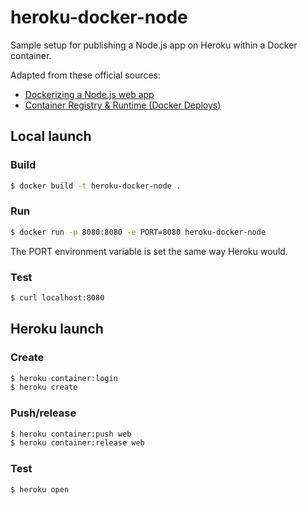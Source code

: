 # heroku-docker-node
Sample setup for publishing a Node.js app on Heroku within a Docker container. 

Adapted from these official sources:
- [Dockerizing a Node.js web app](https://nodejs.org/en/docs/guides/nodejs-docker-webapp/)
- [Container Registry & Runtime (Docker Deploys)](https://devcenter.heroku.com/articles/container-registry-and-runtime)

## Local launch

### Build
```sh
$ docker build -t heroku-docker-node .
```

### Run
```sh
$ docker run -p 8080:8080 -e PORT=8080 heroku-docker-node
```
The PORT environment variable is set the same way Heroku would.

### Test
```sh
$ curl localhost:8080
```

## Heroku launch

### Create
```sh
$ heroku container:login
$ heroku create
```

### Push/release
```sh
$ heroku container:push web
$ heroku container:release web
```

### Test
```sh
$ heroku open
```
